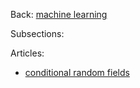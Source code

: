 Back: [machine learning](../machine_learning.html)

Subsections:



Articles:

- [conditional random fields](../../blog/machine_learning/AI_math/conditional_random_fields.html)
